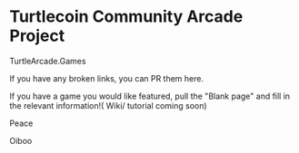 # Turtlecoin Community Arcade Project

TurtleArcade.Games



If you have any broken links, you can PR them here.

If you have a game you would like featured, pull the "Blank page" and fill in the relevant information!( Wiki/ tutorial coming soon)

Peace

 Oiboo
